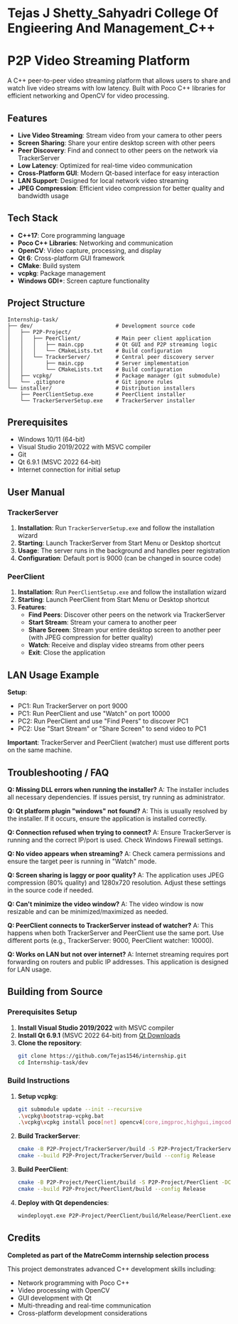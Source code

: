 # Tejas J Shetty_Sahyadri College Of Engieering And Management_C++

# P2P Video Streaming Platform

A C++ peer-to-peer video streaming platform that allows users to share and watch live video streams with low latency. Built with Poco C++ libraries for efficient networking and OpenCV for video processing.

## Features

- **Live Video Streaming**: Stream video from your camera to other peers
- **Screen Sharing**: Share your entire desktop screen with other peers
- **Peer Discovery**: Find and connect to other peers on the network via TrackerServer
- **Low Latency**: Optimized for real-time video communication
- **Cross-Platform GUI**: Modern Qt-based interface for easy interaction
- **LAN Support**: Designed for local network video streaming
- **JPEG Compression**: Efficient video compression for better quality and bandwidth usage

## Tech Stack

- **C++17**: Core programming language
- **Poco C++ Libraries**: Networking and communication
- **OpenCV**: Video capture, processing, and display
- **Qt 6**: Cross-platform GUI framework
- **CMake**: Build system
- **vcpkg**: Package management
- **Windows GDI+**: Screen capture functionality

## Project Structure

```
Internship-task/
├── dev/                          # Development source code
│   ├── P2P-Project/
│   │   ├── PeerClient/           # Main peer client application
│   │   │   ├── main.cpp          # Qt GUI and P2P streaming logic
│   │   │   └── CMakeLists.txt    # Build configuration
│   │   └── TrackerServer/        # Central peer discovery server
│   │       ├── main.cpp          # Server implementation
│   │       └── CMakeLists.txt    # Build configuration
│   ├── vcpkg/                    # Package manager (git submodule)
│   └── .gitignore                # Git ignore rules
└── installer/                    # Distribution installers
    ├── PeerClientSetup.exe       # PeerClient installer
    └── TrackerServerSetup.exe    # TrackerServer installer
```

## Prerequisites

- Windows 10/11 (64-bit)
- Visual Studio 2019/2022 with MSVC compiler
- Git
- Qt 6.9.1 (MSVC 2022 64-bit)
- Internet connection for initial setup

## User Manual

### TrackerServer

1. **Installation**: Run `TrackerServerSetup.exe` and follow the installation wizard
2. **Starting**: Launch TrackerServer from Start Menu or Desktop shortcut
3. **Usage**: The server runs in the background and handles peer registration
4. **Configuration**: Default port is 9000 (can be changed in source code)

### PeerClient

1. **Installation**: Run `PeerClientSetup.exe` and follow the installation wizard
2. **Starting**: Launch PeerClient from Start Menu or Desktop shortcut
3. **Features**:
   - **Find Peers**: Discover other peers on the network via TrackerServer
   - **Start Stream**: Stream your camera to another peer
   - **Share Screen**: Stream your entire desktop screen to another peer (with JPEG compression for better quality)
   - **Watch**: Receive and display video streams from other peers
   - **Exit**: Close the application

## LAN Usage Example

**Setup**:
- PC1: Run TrackerServer on port 9000
- PC1: Run PeerClient and use "Watch" on port 10000
- PC2: Run PeerClient and use "Find Peers" to discover PC1
- PC2: Use "Start Stream" or "Share Screen" to send video to PC1

**Important**: TrackerServer and PeerClient (watcher) must use different ports on the same machine.

## Troubleshooting / FAQ

**Q: Missing DLL errors when running the installer?**
A: The installer includes all necessary dependencies. If issues persist, try running as administrator.

**Q: Qt platform plugin "windows" not found?**
A: This is usually resolved by the installer. If it occurs, ensure the application is installed correctly.

**Q: Connection refused when trying to connect?**
A: Ensure TrackerServer is running and the correct IP/port is used. Check Windows Firewall settings.

**Q: No video appears when streaming?**
A: Check camera permissions and ensure the target peer is running in "Watch" mode.

**Q: Screen sharing is laggy or poor quality?**
A: The application uses JPEG compression (80% quality) and 1280x720 resolution. Adjust these settings in the source code if needed.

**Q: Can't minimize the video window?**
A: The video window is now resizable and can be minimized/maximized as needed.

**Q: PeerClient connects to TrackerServer instead of watcher?**
A: This happens when both TrackerServer and PeerClient use the same port. Use different ports (e.g., TrackerServer: 9000, PeerClient watcher: 10000).

**Q: Works on LAN but not over internet?**
A: Internet streaming requires port forwarding on routers and public IP addresses. This application is designed for LAN usage.

## Building from Source

### Prerequisites Setup

1. **Install Visual Studio 2019/2022** with MSVC compiler
2. **Install Qt 6.9.1** (MSVC 2022 64-bit) from [Qt Downloads](https://www.qt.io/download)
3. **Clone the repository**:
   ```bash
   git clone https://github.com/Tejas1546/internship.git
   cd Internship-task/dev
   ```

### Build Instructions

1. **Setup vcpkg**:
   ```bash
   git submodule update --init --recursive
   .\vcpkg\bootstrap-vcpkg.bat
   .\vcpkg\vcpkg install poco[net] opencv4[core,imgproc,highgui,imgcodecs]
   ```

2. **Build TrackerServer**:
   ```bash
   cmake -B P2P-Project/TrackerServer/build -S P2P-Project/TrackerServer -DCMAKE_TOOLCHAIN_FILE=./vcpkg/scripts/buildsystems/vcpkg.cmake
   cmake --build P2P-Project/TrackerServer/build --config Release
   ```

3. **Build PeerClient**:
   ```bash
   cmake -B P2P-Project/PeerClient/build -S P2P-Project/PeerClient -DCMAKE_TOOLCHAIN_FILE=./vcpkg/scripts/buildsystems/vcpkg.cmake
   cmake --build P2P-Project/PeerClient/build --config Release
   ```

4. **Deploy with Qt dependencies**:
   ```bash
   windeployqt.exe P2P-Project/PeerClient/build/Release/PeerClient.exe
   ```

## Credits

**Completed as part of the MatreComm internship selection process**

This project demonstrates advanced C++ development skills including:
- Network programming with Poco C++
- Video processing with OpenCV
- GUI development with Qt
- Multi-threading and real-time communication
- Cross-platform development considerations


